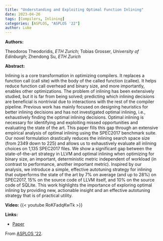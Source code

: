```yaml
---
title: "Understanding and Exploiting Optimal Function Inlining"
date: 2023-04-26
tags: [Compilers, Inlining]
categories: [ASPLOS, "ASPLOS '22"]
author: Luke
---
```


**Authors:**

Theodoros Theodoridis, _ETH Zurich_; Tobias Grosser, _University of Edinburgh_;
Zhendong Su, _ETH Zurich_

**Abstract:**

Inlining is a core transformation in optimizing compilers. It replaces a
function call (call site) with the body of the called function (callee). It
helps reduce function call overhead and binary size, and more importantly,
enables other optimizations. The problem of inlining has been extensively
studied, but it is far from being solved; predicting which inlining decisions
are beneficial is nontrivial due to interactions with the rest of the compiler
pipeline. Previous work has mainly focused on designing heuristics for better
inlining decisions and has not investigated optimal inlining, i.e.,
exhaustively finding the optimal inlining decisions. Optimal inlining is
necessary for identifying and exploiting missed opportunities and evaluating
the state of the art. This paper fills this gap through an extensive empirical
analysis of optimal inlining using the SPEC2017 benchmark suite. Our novel
formulation drastically reduces the inlining search space size (from 2349 down
to 225) and allows us to exhaustively evaluate all inlining choices on 1,135
SPEC2017 files. We show a significant gap between the state-of-the-art strategy
in LLVM and optimal inlining when optimizing for binary size, an important,
deterministic metric independent of workload (in contrast to performance,
another important metric). Inspired by our analysis, we introduce a simple,
effective autotuning strategy for inlining that outperforms the state of the
art by 7% on average (and up to 28%) on SPEC2017, 15% on the source code of
LLVM itself, and 10% on the source code of SQLite. This work highlights the
importance of exploring optimal inlining by providing new, actionable insight
and an effective autotuning strategy that is of practical utility.

**Video:**
{{< youtube RoKFadqKwTk >}}

**Links:**
- [Paper](https://dl.acm.org/doi/pdf/10.1145/3503222.3507744)

From [ASPLOS '22](https://dl.acm.org/doi/10.1145/3503222.3507744).
